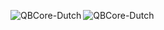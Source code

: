 <p><img align="left" src="https://github-readme-stats.vercel.app/api/top-langs?username=QBCore-Dutch&show_icons=true&theme=dark&locale=en&layout=compact" alt="QBCore-Dutch" /></p>
<p><img align="center" src="https://github-readme-stats.vercel.app/api?username=QBCore-Dutch&show_icons=true&theme=dark&locale=en" alt="QBCore-Dutch" /></p>
